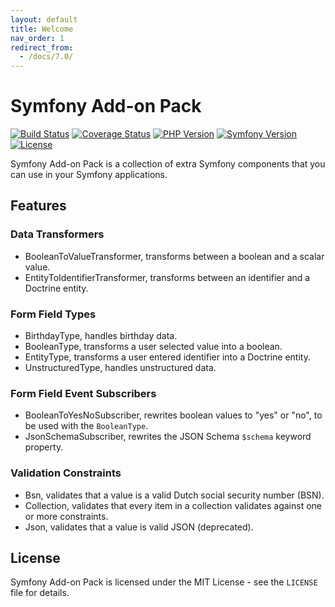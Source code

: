 ```yaml
---
layout: default
title: Welcome
nav_order: 1
redirect_from:
  - /docs/7.0/
---
```


# Symfony Add-on Pack

[![Build Status](https://github.com/darkwebdesign/symfony-addon-pack/actions/workflows/build.yaml/badge.svg?branch=7.0)](https://github.com/darkwebdesign/symfony-addon-pack/actions/workflows/build.yaml)
[![Coverage Status](https://codecov.io/gh/darkwebdesign/symfony-addon-pack/branch/7.0/graph/badge.svg)](https://codecov.io/gh/darkwebdesign/symfony-addon-pack)
[![PHP Version](https://img.shields.io/badge/php-8.2%2B-777BB3.svg)](https://php.net/)
[![Symfony Version](https://img.shields.io/badge/symfony-7.0-93C74B.svg)](https://symfony.com/)
[![License](https://poser.pugx.org/darkwebdesign/symfony-addon-pack/license?format=flat)](https://packagist.org/packages/darkwebdesign/symfony-addon-pack)

Symfony Add-on Pack is a collection of extra Symfony components that you can use in your Symfony applications.

## Features

### Data Transformers

* BooleanToValueTransformer, transforms between a boolean and a scalar value.
* EntityToIdentifierTransformer, transforms between an identifier and a Doctrine entity.

### Form Field Types

* BirthdayType, handles birthday data.
* BooleanType, transforms a user selected value into a boolean.
* EntityType, transforms a user entered identifier into a Doctrine entity.
* UnstructuredType, handles unstructured data.

### Form Field Event Subscribers

* BooleanToYesNoSubscriber, rewrites boolean values to "yes" or "no", to be used with the `BooleanType`.
* JsonSchemaSubscriber, rewrites the JSON Schema `$schema` keyword property.

### Validation Constraints

* Bsn, validates that a value is a valid Dutch social security number (BSN).
* Collection, validates that every item in a collection validates against one or more constraints.
* Json, validates that a value is valid JSON (deprecated).

## License

Symfony Add-on Pack is licensed under the MIT License - see the `LICENSE` file for details.
